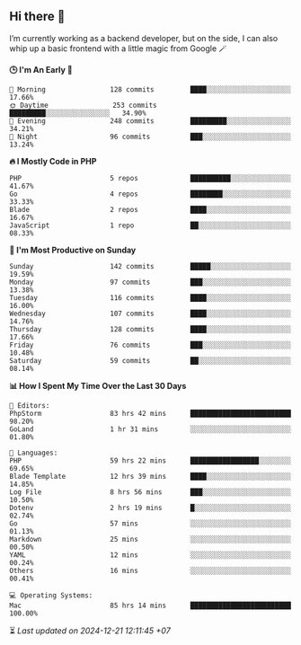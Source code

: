 ## Hi there 👋
I’m currently working as a backend developer, but on the side, I can also whip up a basic frontend with a little magic from Google 🪄

<!--START_SECTION:readme-stats-->
**🕒 I'm An Early 🐤**

```text
🌅 Morning                128 commits         ████░░░░░░░░░░░░░░░░░░░░░   17.66%
🌞 Daytime                253 commits         █████████░░░░░░░░░░░░░░░░   34.90%
🌆 Evening                248 commits         █████████░░░░░░░░░░░░░░░░   34.21%
🌙 Night                  96 commits          ███░░░░░░░░░░░░░░░░░░░░░░   13.24%
```

**🔥 I Mostly Code in PHP**

```text
PHP                      5 repos             ██████████░░░░░░░░░░░░░░░   41.67%
Go                       4 repos             ████████░░░░░░░░░░░░░░░░░   33.33%
Blade                    2 repos             ████░░░░░░░░░░░░░░░░░░░░░   16.67%
JavaScript               1 repo              ██░░░░░░░░░░░░░░░░░░░░░░░   08.33%
```

**📅 I'm Most Productive on Sunday**

```text
Sunday                   142 commits         █████░░░░░░░░░░░░░░░░░░░░   19.59%
Monday                   97 commits          ███░░░░░░░░░░░░░░░░░░░░░░   13.38%
Tuesday                  116 commits         ████░░░░░░░░░░░░░░░░░░░░░   16.00%
Wednesday                107 commits         ████░░░░░░░░░░░░░░░░░░░░░   14.76%
Thursday                 128 commits         ████░░░░░░░░░░░░░░░░░░░░░   17.66%
Friday                   76 commits          ███░░░░░░░░░░░░░░░░░░░░░░   10.48%
Saturday                 59 commits          ██░░░░░░░░░░░░░░░░░░░░░░░   08.14%
```

**📊 How I Spent My Time Over the Last 30 Days**

```text
📝 Editors:
PhpStorm                 83 hrs 42 mins      █████████████████████████   98.20%
GoLand                   1 hr 31 mins        ░░░░░░░░░░░░░░░░░░░░░░░░░   01.80%

💬 Languages:
PHP                      59 hrs 22 mins      █████████████████░░░░░░░░   69.65%
Blade Template           12 hrs 39 mins      ████░░░░░░░░░░░░░░░░░░░░░   14.85%
Log File                 8 hrs 56 mins       ███░░░░░░░░░░░░░░░░░░░░░░   10.50%
Dotenv                   2 hrs 19 mins       █░░░░░░░░░░░░░░░░░░░░░░░░   02.74%
Go                       57 mins             ░░░░░░░░░░░░░░░░░░░░░░░░░   01.13%
Markdown                 25 mins             ░░░░░░░░░░░░░░░░░░░░░░░░░   00.50%
YAML                     12 mins             ░░░░░░░░░░░░░░░░░░░░░░░░░   00.24%
Others                   16 mins             ░░░░░░░░░░░░░░░░░░░░░░░░░   00.41%

💻 Operating Systems:
Mac                      85 hrs 14 mins      █████████████████████████   100.00%
```



⏳ *Last updated on 2024-12-21 12:11:45 +07*
<!--END_SECTION:readme-stats-->

